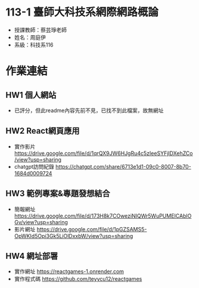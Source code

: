 # 113-1 臺師大科技系網際網路概論
* 授課教師：蔡芸琤老師
* 姓名：周庭伊
* 系級：科技系116
# 作業連結
## HW1 個人網站
* 已評分，但此readme內容先前不見，已找不到此檔案，故無網址
## HW2 React網頁應用
* 實作影片 https://drive.google.com/file/d/1qrQX9JW6HJgRu4c5zIeeSYFjIDXehZCo/view?usp=sharing
* chatgpt訪問紀錄 https://chatgpt.com/share/6713e1d1-09c0-8007-8b70-1684d0009724
## HW3 範例專案&專題發想結合
* 簡報網址 https://drive.google.com/file/d/173H8k7COweziNIQWr5WuPUMEICAblOGv/view?usp=sharing
* 影片網址 https://drive.google.com/file/d/1pGZSAMS5-OpWKId5Opi3Gk5LiOlDxxbW/view?usp=sharing
## HW4 網址部署
* 實作網址 https://reactgames-1.onrender.com
* 實作程式碼 https://github.com/teyycu12/reactgames


